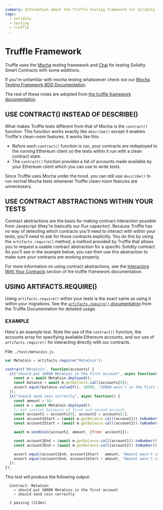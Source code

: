 ```yaml
---
summary: Information about the Truffle testing framework for Solidity
tags:
  - solidity
  - testing
  - truffle
---
```


# Truffle Framework

Truffle uses the [Mocha](https://mochajs.org/) testing framework and [Chai](http://chaijs.com/) for testing Solidity Smart Contracts with some additions.

If you're unfamiliar with mocha testing whatsoever check out our [Mocha Testing Framework BDD Documentation](/languages/javascript/mocha_bdd).

The rest of these notes are adopted from [the truffle framework documentation](http://truffleframework.com/docs/getting_started/javascript-tests).

## USE CONTRACT() INSTEAD OF DESCRIBE()

What makes Truffle tests different from that of Mocha is the `contract()` function: This function works exactly like `describe()` except it enables Truffle's clean-room features. It works like this:

- Before each `contract()` function is run, your contracts are redeployed to the running Ethereum client so the tests within it run with a clean contract state.
- The `contract()` function provides a list of accounts made available by your Ethereum client which you can use to write tests.

Since Truffle uses Mocha under the hood, you can still use `describe()` to run normal Mocha tests whenever Truffle clean-room features are unnecessary.

## USE CONTRACT ABSTRACTIONS WITHIN YOUR TESTS

Contract abstractions are the basis for making contract interaction possible from Javascript (they're basically our flux capacitor). Because Truffle has no way of detecting which contracts you'll need to interact with within your tests, you'll need to ask for those contracts explicitly. You do this by using the `artifacts.require()` method, a method provided by Truffle that allows you to request a usable contract abstraction for a specific Solidity contract. As you'll see in the example below, you can then use this abstraction to make sure your contracts are working properly.

For more information on using contract abstractions, see the [Interacting With Your Contracts](http://truffleframework.com/docs/getting_started/contracts) section of the truffle framework documentation.

## USING ARTIFACTS.REQUIRE()

Using `artifacts.require()` within your tests is the exact same as using it within your migrations. See the [`artifacts.require()` documentation](http://truffleframework.com/docs/getting_started/migrations#artifacts-require-) from the Truffle Documentation for detailed usage.

### EXAMPLE

Here's an example test. Note the use of the `contract()` function, the accounts array for specifying available Ethereum accounts, and our use of `artifacts.require()` for interacting directly with our contracts.

File: `./test/metacoin.js`

```javascript
var MetaCoin = artifacts.require("MetaCoin");

contract('MetaCoin', function(accounts) {
  it("should put 10000 MetaCoin in the first account", async function() {
    const m = await MetaCoin.deployed();
    const balance = await m.getBalance.call(accounts[0]);
    assert.equal(balance.valueOf(), 10000, "10000 wasn't in the first account");
  });
  it("should send coin correctly", async function() {
    const amount = 10;
    const m = await MetaCoin.deployed();
    // Get initial balances of first and second account.
    const account1 = accounts[0], account2 = accounts[1];
    const account1Start = (await m.getBalance.call(account1)).toNumber();
    const account2Start = (await m.getBalance.call(account2)).toNumber();

    await m.sendCoin(account2, amount, {from: account1});

    const account1End = (await m.getBalance.call(account1)).toNumber();
    const account2End = (await m.getBalance.call(account2)).toNumber();

    assert.equal(account1End, account1Start - amount, "Amount wasn't correctly taken from the sender");
    assert.equal(account2End, account2Start + amount, "Amount wasn't correctly sent to the receiver");
  });
});
```

This test will produce the following output:

```
  Contract: MetaCoin
    ✓ should put 10000 MetaCoin in the first account
    ✓ should send coin correctly

  2 passing (113ms)
```
